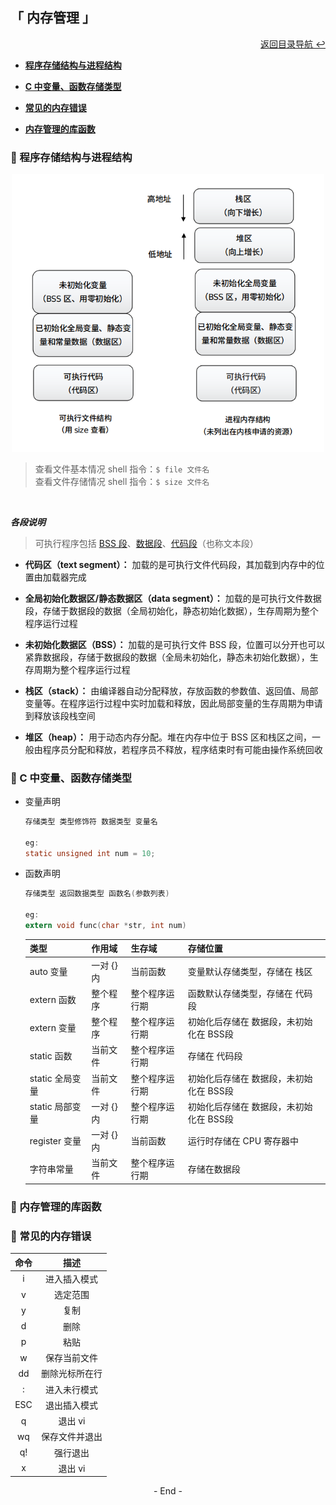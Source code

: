 ## 「 内存管理 」

<div align="right">
    <a href="https://github.com/fmw666/Linux#-目录导航">返回目录导航 ↩</a>
</div>

+ **[程序存储结构与进程结构](#-程序存储结构与进程结构)**

+ **[C 中变量、函数存储类型](#-c-中变量函数存储类型)**

+ **[常见的内存错误](#-常见的内存错误)**

+ **[内存管理的库函数](#-内存管理的库函数)**

### 💬 程序存储结构与进程结构

<div align="center">
    <img src="../pics/存储结构.png" width=500>
</div>

> 查看文件基本情况 shell 指令：`$ file 文件名`<br>查看文件存储情况 shell 指令：`$ size 文件名`

<br>

***各段说明***

> 可执行程序包括 [BSS 段](#welcome)、[数据段](#welcome)、[代码段](#welcome)（也称文本段）

+ **代码区（text segment）：** 加载的是可执行文件代码段，其加载到内存中的位置由加载器完成

+ **全局初始化数据区/静态数据区（data segment）：** 加载的是可执行文件数据段，存储于数据段的数据（全局初始化，静态初始化数据），生存周期为整个程序运行过程

+ **未初始化数据区（BSS）：** 加载的是可执行文件 BSS 段，位置可以分开也可以紧靠数据段，存储于数据段的数据（全局未初始化，静态未初始化数据），生存周期为整个程序运行过程

+ **栈区（stack）：** 由编译器自动分配释放，存放函数的参数值、返回值、局部变量等。在程序运行过程中实时加载和释放，因此局部变量的生存周期为申请到释放该段栈空间

+ **堆区（heap）：** 用于动态内存分配。堆在内存中位于 BSS 区和栈区之间，一般由程序员分配和释放，若程序员不释放，程序结束时有可能由操作系统回收

### 💬 C 中变量、函数存储类型

+ 变量声明
  
    ```c
    存储类型 类型修饰符 数据类型 变量名
    
    eg:
    static unsigned int num = 10;
    ```

+ 函数声明

    ```c
    存储类型 返回数据类型 函数名(参数列表)

    eg:
    extern void func(char *str, int num)
    ```

    |类型|作用域|生存域|存储位置|
    |:--|:----|:----|:------|
    |auto 变量|一对 {} 内|当前函数|变量默认存储类型，存储在 栈区|
    |extern 函数|整个程序|整个程序运行期|函数默认存储类型，存储在 代码段|
    |extern 变量|整个程序|整个程序运行期|初始化后存储在 数据段，未初始化在 BSS段|
    |static 函数|当前文件|整个程序运行期|存储在 代码段|
    |static 全局变量|当前文件|整个程序运行期|初始化后存储在 数据段，未初始化在 BSS段|
    |static 局部变量|一对 {} 内|整个程序运行期|初始化后存储在 数据段，未初始化在 BSS段|
    |register 变量|一对 {} 内|当前函数|运行时存储在 CPU 寄存器中|
    |字符串常量|当前文件|整个程序运行期|存储在数据段|

### 💬 内存管理的库函数


### 💬 常见的内存错误

|命令|描述|
|:--:|:-:|
|i|进入插入模式|
|v|选定范围|
|y|复制|
|d|删除|
|p|粘贴|
|w|保存当前文件|
|dd|删除光标所在行|
|:|进入未行模式|
|ESC|退出插入模式|
|q|退出 vi|
|wq|保存文件并退出|
|q!|强行退出|
|x|退出 vi|

<div align="center">
    - End -
</div>